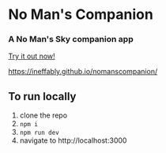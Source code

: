 # No Man's Companion

### A No Man's Sky companion app

[Try it out now!](https://ineffably.github.io/nomanscompanion/)

https://ineffably.github.io/nomanscompanion/

## To run locally
1. clone the repo 
2. `npm i`
3. `npm run dev`
4. navigate to http://localhost:3000
